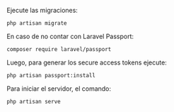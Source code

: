 Ejecute las migraciones:
```
php artisan migrate
```

En caso de no contar con Laravel Passport:
```
composer require laravel/passport
```

Luego, para generar los secure access tokens ejecute:
```
php artisan passport:install
```

Para iniciar el servidor, el comando:
```
php artisan serve
```
